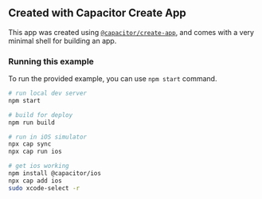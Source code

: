 ## Created with Capacitor Create App

This app was created using [`@capacitor/create-app`](https://github.com/ionic-team/create-capacitor-app),
and comes with a very minimal shell for building an app.

### Running this example

To run the provided example, you can use `npm start` command.

```bash
# run local dev server
npm start

# build for deploy
npm run build

# run in iOS simulator
npx cap sync
npx cap run ios

# get ios working
npm install @capacitor/ios
npx cap add ios
sudo xcode-select -r
```
